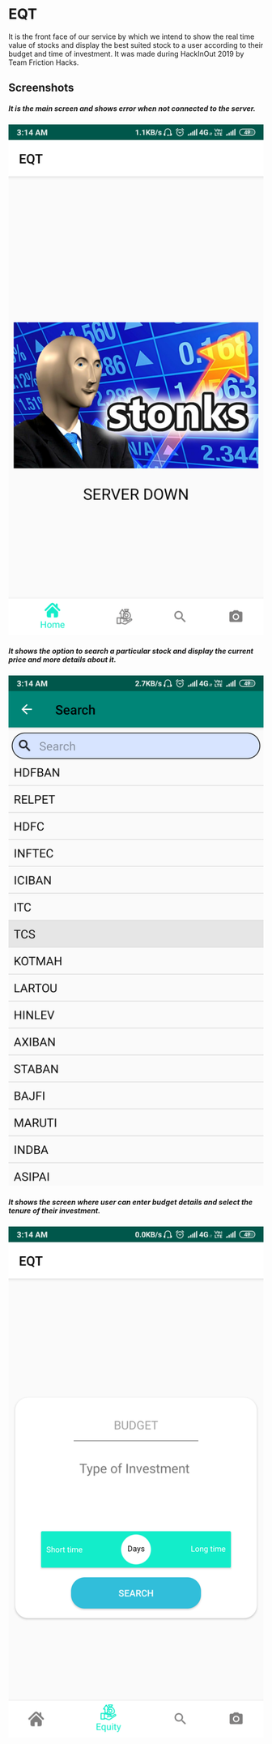 # EQT

It is the front face of our service by which we intend to show the real time value of stocks and display the best suited stock to a user according to their budget and time of investment.
It was made during HackInOut 2019 by Team Friction Hacks.

## Screenshots

##### It is the main screen and shows error when not connected to the server.
![Screenshot 1](EQT_1.png)



##### It shows the option to search a particular stock and display the current price and more details about it.
![Screenshot 2](EQT_2.png)



##### It shows the screen where user can enter budget details and select the tenure of their investment.
![Screenshot 3](EQT_3.png)
